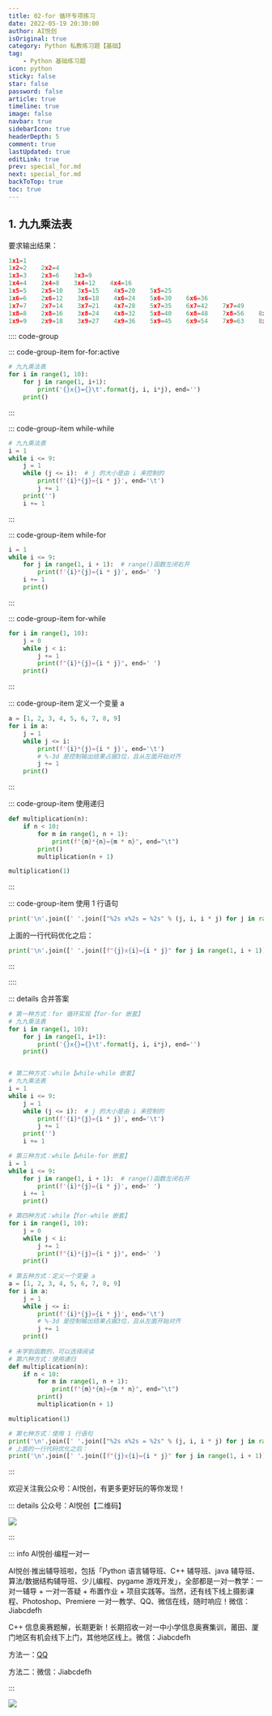 ```yaml
---
title: 02-for 循环专项练习
date: 2022-05-19 20:30:00
author: AI悦创
isOriginal: true
category: Python 私教练习题【基础】
tag:
    - Python 基础练习题
icon: python
sticky: false
star: false
password: false
article: true
timeline: true
image: false
navbar: true
sidebarIcon: true
headerDepth: 5
comment: true
lastUpdated: true
editLink: true
prev: special_for.md
next: special_for.md
backToTop: true
toc: true
---
```




## 1. 九九乘法表

要求输出结果：

```python
1x1=1    
1x2=2    2x2=4    
1x3=3    2x3=6    3x3=9    
1x4=4    2x4=8    3x4=12    4x4=16    
1x5=5    2x5=10    3x5=15    4x5=20    5x5=25    
1x6=6    2x6=12    3x6=18    4x6=24    5x6=30    6x6=36    
1x7=7    2x7=14    3x7=21    4x7=28    5x7=35    6x7=42    7x7=49    
1x8=8    2x8=16    3x8=24    4x8=32    5x8=40    6x8=48    7x8=56    8x8=64    
1x9=9    2x9=18    3x9=27    4x9=36    5x9=45    6x9=54    7x9=63    8x9=72    9x9=81
```

:::: code-group

::: code-group-item for-for:active

```python
# 九九乘法表
for i in range(1, 10):
    for j in range(1, i+1):
        print('{}x{}={}\t'.format(j, i, i*j), end='')
    print()
```

:::

::: code-group-item while-while

```python
# 九九乘法表
i = 1
while i <= 9:
    j = 1
    while (j <= i):  # j 的大小是由 i 来控制的
        print(f'{i}*{j}={i * j}', end='\t')
        j += 1
    print('')
    i += 1
```

:::

::: code-group-item while-for

```python
i = 1
while i <= 9:
    for j in range(1, i + 1):  # range()函数左闭右开
        print(f'{i}*{j}={i * j}', end=' ')
    i += 1
    print()
```

:::

::: code-group-item for-while

```python
for i in range(1, 10):
    j = 0
    while j < i:
        j += 1
        print(f"{i}*{j}={i * j}", end=' ')
    print()
```

:::

::: code-group-item 定义一个变量 a

```python
a = [1, 2, 3, 4, 5, 6, 7, 8, 9]
for i in a:
    j = 1
    while j <= i:
        print(f'{i}*{j}={i * j}', end='\t')
        # %-3d 是控制输出结果占据3位，且从左面开始对齐
        j += 1
    print()
```

:::

::: code-group-item 使用递归

```python
def multiplication(n):
    if n < 10:
        for m in range(1, n + 1):
            print(f"{m}*{n}={m * n}", end="\t")
        print()
        multiplication(n + 1)

multiplication(1)
```

:::

::: code-group-item 使用 1 行语句

```python
print('\n'.join([' '.join(["%2s x%2s = %2s" % (j, i, i * j) for j in range(1, i + 1)]) for i in range(1, 10)]))
```

上面的一行代码优化之后：

```python
print('\n'.join([' '.join([f"{j}x{i}={i * j}" for j in range(1, i + 1)]) for i in range(1, 10)]))
```

:::

::::

::: details 合并答案

```python
# 第一种方式：for 循环实现【for-for 嵌套】
# 九九乘法表
for i in range(1, 10):
    for j in range(1, i+1):
        print('{}x{}={}\t'.format(j, i, i*j), end='')
    print()


# 第二种方式：while【while-while 嵌套】
# 九九乘法表
i = 1
while i <= 9:
    j = 1
    while (j <= i):  # j 的大小是由 i 来控制的
        print(f'{i}*{j}={i * j}', end='\t')
        j += 1
    print('')
    i += 1

# 第三种方式：while【while-for 嵌套】
i = 1
while i <= 9:
    for j in range(1, i + 1):  # range()函数左闭右开
        print(f'{i}*{j}={i * j}', end=' ')
    i += 1
    print()

# 第四种方式：while【for-while 嵌套】
for i in range(1, 10):
    j = 0
    while j < i:
        j += 1
        print(f"{i}*{j}={i * j}", end=' ')
    print()
 
# 第五种方式：定义一个变量 a
a = [1, 2, 3, 4, 5, 6, 7, 8, 9]
for i in a:
    j = 1
    while j <= i:
        print(f'{i}*{j}={i * j}', end='\t')
        # %-3d 是控制输出结果占据3位，且从左面开始对齐
        j += 1
    print()
   
# 未学到函数的，可以选择阅读
# 第六种方式：使用递归
def multiplication(n):
    if n < 10:
        for m in range(1, n + 1):
            print(f"{m}*{n}={m * n}", end="\t")
        print()
        multiplication(n + 1)

multiplication(1)

# 第七种方式：使用 1 行语句
print('\n'.join([' '.join(["%2s x%2s = %2s" % (j, i, i * j) for j in range(1, i + 1)]) for i in range(1, 10)]))
# 上面的一行代码优化之后：
print('\n'.join([' '.join([f"{j}x{i}={i * j}" for j in range(1, i + 1)]) for i in range(1, 10)]))
```

:::



欢迎关注我公众号：AI悦创，有更多更好玩的等你发现！

::: details 公众号：AI悦创【二维码】

![](/gzh.jpg)

:::

::: info AI悦创·编程一对一

AI悦创·推出辅导班啦，包括「Python 语言辅导班、C++ 辅导班、java 辅导班、算法/数据结构辅导班、少儿编程、pygame 游戏开发」，全部都是一对一教学：一对一辅导 + 一对一答疑 + 布置作业 + 项目实践等。当然，还有线下线上摄影课程、Photoshop、Premiere 一对一教学、QQ、微信在线，随时响应！微信：Jiabcdefh

C++ 信息奥赛题解，长期更新！长期招收一对一中小学信息奥赛集训，莆田、厦门地区有机会线下上门，其他地区线上。微信：Jiabcdefh

方法一：[QQ](http://wpa.qq.com/msgrd?v=3&uin=1432803776&site=qq&menu=yes)

方法二：微信：Jiabcdefh

:::

![](/zsxq.jpg)













